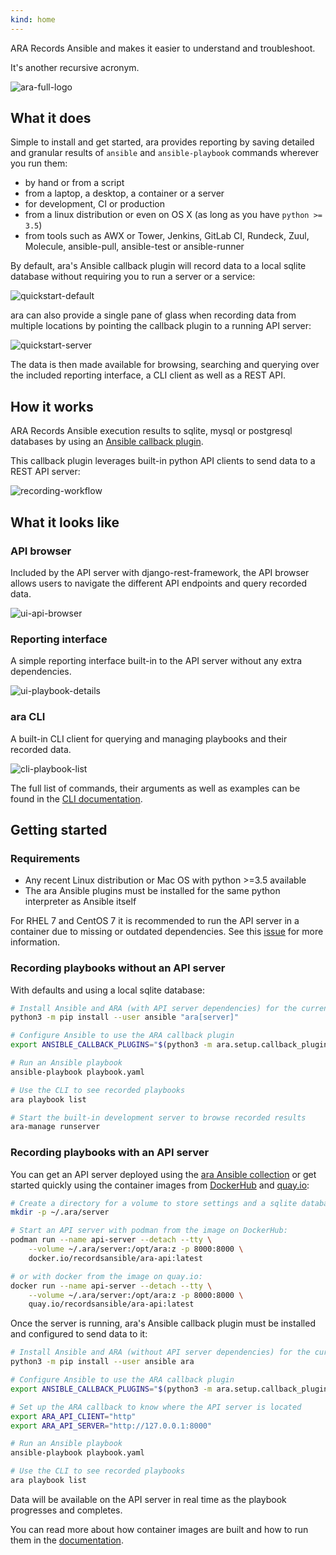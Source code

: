 ```yaml
---
kind: home
---
```


ARA Records Ansible and makes it easier to understand and troubleshoot.

It's another recursive acronym.

![ara-full-logo](/static/ara-full-logo.png)

## What it does

Simple to install and get started, ara provides reporting by saving detailed and
granular results of ``ansible`` and ``ansible-playbook`` commands wherever you run them:

- by hand or from a script
- from a laptop, a desktop, a container or a server
- for development, CI or production
- from a linux distribution or even on OS X (as long as you have ``python >= 3.5``)
- from tools such as AWX or Tower, Jenkins, GitLab CI, Rundeck, Zuul, Molecule, ansible-pull, ansible-test or ansible-runner

By default, ara's Ansible callback plugin will record data to a local sqlite
database without requiring you to run a server or a service:

![quickstart-default](/static/ara-quickstart-default.gif)

ara can also provide a single pane of glass when recording data from multiple
locations by pointing the callback plugin to a running API server:

![quickstart-server](/static/ara-quickstart-server.gif)

The data is then made available for browsing, searching and querying over the
included reporting interface, a CLI client as well as a REST API.

## How it works

ARA Records Ansible execution results to sqlite, mysql or postgresql databases
by using an [Ansible callback plugin](https://docs.ansible.com/ansible/latest/plugins/callback.html).

This callback plugin leverages built-in python API clients to send data to a
REST API server:

![recording-workflow](/static/recording-workflow.png)

## What it looks like

### API browser

Included by the API server with django-rest-framework, the API browser allows
users to navigate the different API endpoints and query recorded data.

![ui-api-browser](/static/ui-api-browser.png)

### Reporting interface

A simple reporting interface built-in to the API server without any extra dependencies.

![ui-playbook-details](/static/ui-playbook-details.png)

### ara CLI

A built-in CLI client for querying and managing playbooks and their recorded data.

![cli-playbook-list](/static/cli-playbook-list.png)

The full list of commands, their arguments as well as examples can be found in
the [CLI documentation](https://ara.readthedocs.io/en/latest/cli.html#cli-ara-api-client).

## Getting started

### Requirements

- Any recent Linux distribution or Mac OS with python >=3.5 available
- The ara Ansible plugins must be installed for the same python interpreter as Ansible itself

For RHEL 7 and CentOS 7 it is recommended to run the API server in a container due to missing or outdated dependencies.
See this [issue](https://github.com/ansible-community/ara/issues/99) for more information.

### Recording playbooks without an API server

With defaults and using a local sqlite database:

```bash
# Install Ansible and ARA (with API server dependencies) for the current user
python3 -m pip install --user ansible "ara[server]"

# Configure Ansible to use the ARA callback plugin
export ANSIBLE_CALLBACK_PLUGINS="$(python3 -m ara.setup.callback_plugins)"

# Run an Ansible playbook
ansible-playbook playbook.yaml

# Use the CLI to see recorded playbooks
ara playbook list

# Start the built-in development server to browse recorded results
ara-manage runserver
```

### Recording playbooks with an API server

You can get an API server deployed using the [ara Ansible collection](https://github.com/ansible-community/ara-collection)
or get started quickly using the container images from [DockerHub](https://hub.docker.com/r/recordsansible/ara-api) and
[quay.io](https://quay.io/repository/recordsansible/ara-api):

```bash
# Create a directory for a volume to store settings and a sqlite database
mkdir -p ~/.ara/server

# Start an API server with podman from the image on DockerHub:
podman run --name api-server --detach --tty \
    --volume ~/.ara/server:/opt/ara:z -p 8000:8000 \
    docker.io/recordsansible/ara-api:latest

# or with docker from the image on quay.io:
docker run --name api-server --detach --tty \
    --volume ~/.ara/server:/opt/ara:z -p 8000:8000 \
    quay.io/recordsansible/ara-api:latest
```

Once the server is running, ara's Ansible callback plugin must be installed and configured to send data to it:

```bash
# Install Ansible and ARA (without API server dependencies) for the current user
python3 -m pip install --user ansible ara

# Configure Ansible to use the ARA callback plugin
export ANSIBLE_CALLBACK_PLUGINS="$(python3 -m ara.setup.callback_plugins)"

# Set up the ARA callback to know where the API server is located
export ARA_API_CLIENT="http"
export ARA_API_SERVER="http://127.0.0.1:8000"

# Run an Ansible playbook
ansible-playbook playbook.yaml

# Use the CLI to see recorded playbooks
ara playbook list
```

Data will be available on the API server in real time as the playbook progresses and completes.

You can read more about how container images are built and how to run them in the
[documentation](https://ara.readthedocs.io/en/latest/container-images.html).